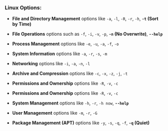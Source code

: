 ### Linux Options:

- **File and Directory Management** options like `-a`, `-l`, `-R`, `-r`, `-h`, **`-t` (Sort by Time)** 

- **File Operations** options such as `-f`, `-i`, `-v`, `-p`, **`-n` (No Overwrite)**, **`--help`** 

- **Process Management** options like `-e`, `-u`, `-a`, `-f`, `-o` 

- **System Information** options like `-a`, `-r`, `-s`, `-m` 

- **Networking** options like `-i`, `-a`, `-n`, `-l`

- **Archive and Compression** options like `-c`, `-x`, `-z`, `-j`, `-t`
 
- **Permissions and Ownership** options like `-R`, `-v`, `-c` 

- **Permissions and Ownership** options like `-R`, `-v`, `-c`

- **System Management** options like `-h`, `-r`, `-h now`, **`--help`** 

- **User Management** options like `-m`, `-r`, `-G` 

- **Package Management (APT)** options like `-y`, `-s`, `-q`, `-f`, **`-q` (Quiet)** 
